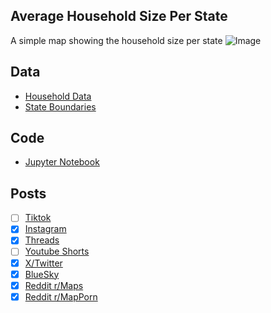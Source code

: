 ## Average Household Size Per State
A simple map showing the household size per state
![Image](https://drive.google.com/uc?export=view&id=1-SBJ7aCmZsE_psTZUXX3ZRzuldktsm2E)

## Data
* [Household Data](https://data.census.gov/table/ACSST5Y2023.S1101)
* [State Boundaries](https://www.census.gov/geographies/mapping-files/time-series/geo/carto-boundary-file.html)

## Code
* [Jupyter Notebook](FormatData.ipynb)

## Posts
- [ ] [Tiktok]()
- [x] [Instagram](https://www.instagram.com/p/DNZrEB2xzH6/)
- [x] [Threads](https://www.threads.com/@vinemapper/post/DNZrEdixW2u)
- [ ] [Youtube Shorts]()
- [x] [X/Twitter](https://x.com/VineMapper/status/1956561853942759539)
- [x] [BlueSky](https://bsky.app/profile/vinemapper.bsky.social/post/3lwih5yqpos2j)
- [x] [Reddit r/Maps](https://www.reddit.com/r/Maps/comments/1mrjnv9/average_household_size_per_state/)
- [x] [Reddit r/MapPorn](https://www.reddit.com/r/MapPorn/comments/1mrjnn4/average_household_size_per_state/)
